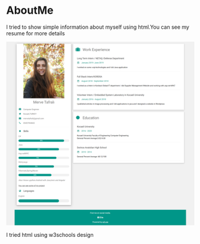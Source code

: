 # AboutMe


I tried to show simple information about myself using html.You can see my resume for more details

![it looks like this](https://github.com/mervetafrali/AboutMe/blob/master/Screen.png)


I tried html using w3schools design
